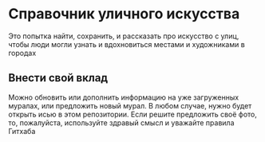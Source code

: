 # Справочник уличного искусства
Это попытка найти, сохранить, и рассказать про искусство с улиц, чтобы люди могли узнать и вдохновиться местами и художниками в городах

## Внести свой вклад
Можно обновить или дополнить информацию на уже загруженных муралах, или предложить новый мурал. В любом случае, нужно будет открыть исью в этом репозитории. Если решите предложить своё фото, то, пожалуйста, используйте здравый смысл и уважайте правила Гитхаба